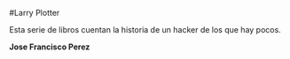 #Larry Plotter

Esta serie de libros cuentan la historia de un hacker de los que hay pocos.

**Jose Francisco Perez**
